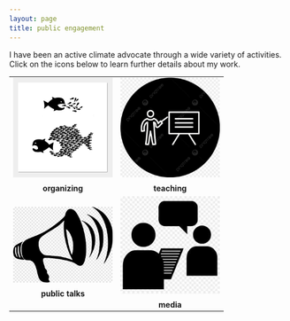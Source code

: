 ```yaml
---
layout: page
title: public engagement
---
```


I have been an active climate advocate through a wide variety of activities. Click on the icons below to learn further details about my work. 

<table id="repo-table" align="center">
<tbody>
<tr>
    <td id="organizing"><center>
      <a href="/public_engagement/organizing/"><img width="180" style="object-fit: contain;" src="/assets/img/organize_notxt.jpg"></a>
      <div style="margin-top: 0.5rem"><b>organizing</b></div>
    </center></td>
    <td id="teaching"><center>
      <a href="/public_engagement/teaching/"><img width="180" style="object-fit: contain;" src="/assets/img/teaching.jpg"></a>
      <div style="margin-top: 0.5rem"><b>teaching</b></div>
    </center></td>
</tr>
<tr>
    <td id="public talks"><center>
      <a href="/public_engagement/public_talks/"><img width="180" style="object-fit: contain;" src="/assets/img/megaphone.png"></a>
      <div style="margin-top: 0.5rem"><b>public talks</b></div>
    </center></td>
    <td id="media"><center>
      <a href="/public_engagement/media/"><img width="180" style="object-fit: contain;" src="/assets/img/media.jpeg"></a>
      <div style="margin-top: 0.5rem"><b>media</b></div>
    </center></td>
</tr>  
</tbody>
</table>
